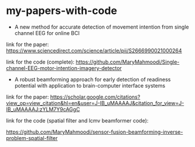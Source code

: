 # my-papers-with-code



* A new method for accurate detection of movement intention from single channel EEG for online BCI






link for the paper:
https://www.sciencedirect.com/science/article/pii/S2666990021000264


link for the code (complete):
https://github.com/MaryMahmoodi/Single-channel-EEG-motor-intention-imagery-detector


















* A robust beamforming approach for early detection of readiness potential with application to brain-computer interface systems



link for the paper:
https://scholar.google.com/citations?view_op=view_citation&hl=en&user=J-IB_uMAAAAJ&citation_for_view=J-IB_uMAAAAJ:zYLM7Y9cAGgC

link for the code (spatial filter and lcmv beamformer code):

https://github.com/MaryMahmoodi/sensor-fusion-beamforming-inverse-problem-spatial-filter


